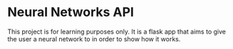 # Neural Networks API

This project is for learning purposes only. It is a flask app that aims to give the user a neural network to in order to show how it works.
